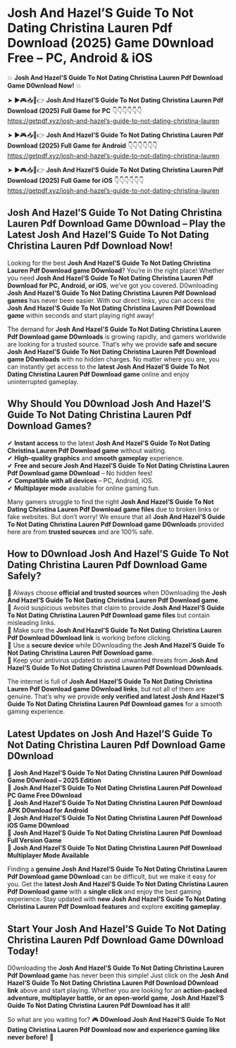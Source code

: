 # Josh And Hazel’S Guide To Not Dating Christina Lauren Pdf Download (2025) Game D0wnload Free – PC, Android & iOS

💥 **Josh And Hazel’S Guide To Not Dating Christina Lauren Pdf Download Game D0wnload Now!** 💥  

➤ ►🎮📥📱👉 **Josh And Hazel’S Guide To Not Dating Christina Lauren Pdf Download (2025) Full Game for PC** 👇👇👇👇👇👇  
https://getpdf.xyz/josh-and-hazel’s-guide-to-not-dating-christina-lauren  

➤ ►🎮📥📱👉 **Josh And Hazel’S Guide To Not Dating Christina Lauren Pdf Download (2025) Full Game for Android** 👇👇👇👇👇👇  
https://getpdf.xyz/josh-and-hazel’s-guide-to-not-dating-christina-lauren  

➤ ►🎮📥📱👉 **Josh And Hazel’S Guide To Not Dating Christina Lauren Pdf Download (2025) Full Game for iOS** 👇👇👇👇👇👇  
https://getpdf.xyz/josh-and-hazel’s-guide-to-not-dating-christina-lauren  

## Josh And Hazel’S Guide To Not Dating Christina Lauren Pdf Download Game D0wnload – Play the Latest Josh And Hazel’S Guide To Not Dating Christina Lauren Pdf Download Now!

Looking for the best **Josh And Hazel’S Guide To Not Dating Christina Lauren Pdf Download game D0wnload**? You’re in the right place! Whether you need **Josh And Hazel’S Guide To Not Dating Christina Lauren Pdf Download for PC, Android, or iOS**, we’ve got you covered. D0wnloading **Josh And Hazel’S Guide To Not Dating Christina Lauren Pdf Download games** has never been easier. With our direct links, you can access the **Josh And Hazel’S Guide To Not Dating Christina Lauren Pdf Download game** within seconds and start playing right away!  

The demand for **Josh And Hazel’S Guide To Not Dating Christina Lauren Pdf Download game D0wnloads** is growing rapidly, and gamers worldwide are looking for a trusted source. That’s why we provide **safe and secure Josh And Hazel’S Guide To Not Dating Christina Lauren Pdf Download game D0wnloads** with no hidden charges. No matter where you are, you can instantly get access to the **latest Josh And Hazel’S Guide To Not Dating Christina Lauren Pdf Download game** online and enjoy uninterrupted gameplay.  

## **Why Should You D0wnload Josh And Hazel’S Guide To Not Dating Christina Lauren Pdf Download Games?**  

✔ **Instant access** to the latest **Josh And Hazel’S Guide To Not Dating Christina Lauren Pdf Download game** without waiting.  
✔ **High-quality graphics** and **smooth gameplay** experience.  
✔ **Free and secure Josh And Hazel’S Guide To Not Dating Christina Lauren Pdf Download game D0wnload** – No hidden fees!  
✔ **Compatible with all devices** – PC, Android, iOS.  
✔ **Multiplayer mode** available for online gaming fun.  

Many gamers struggle to find the right **Josh And Hazel’S Guide To Not Dating Christina Lauren Pdf Download game files** due to broken links or fake websites. But don’t worry! We ensure that all **Josh And Hazel’S Guide To Not Dating Christina Lauren Pdf Download game D0wnloads** provided here are from **trusted sources** and are 100% safe.  

## **How to D0wnload Josh And Hazel’S Guide To Not Dating Christina Lauren Pdf Download Game Safely?**  

📌 Always choose **official and trusted sources** when D0wnloading the **Josh And Hazel’S Guide To Not Dating Christina Lauren Pdf Download game**.  
📌 Avoid suspicious websites that claim to provide **Josh And Hazel’S Guide To Not Dating Christina Lauren Pdf Download game files** but contain misleading links.  
📌 Make sure the **Josh And Hazel’S Guide To Not Dating Christina Lauren Pdf Download D0wnload link** is working before clicking.  
📌 Use a **secure device** while D0wnloading the **Josh And Hazel’S Guide To Not Dating Christina Lauren Pdf Download game**.  
📌 Keep your antivirus updated to avoid unwanted threats from **Josh And Hazel’S Guide To Not Dating Christina Lauren Pdf Download D0wnloads**.  

The internet is full of **Josh And Hazel’S Guide To Not Dating Christina Lauren Pdf Download game D0wnload links**, but not all of them are genuine. That’s why we provide **only verified and latest Josh And Hazel’S Guide To Not Dating Christina Lauren Pdf Download games** for a smooth gaming experience.  

## **Latest Updates on Josh And Hazel’S Guide To Not Dating Christina Lauren Pdf Download Game D0wnload**  

🔹 **Josh And Hazel’S Guide To Not Dating Christina Lauren Pdf Download Game D0wnload – 2025 Edition**  
🔹 **Josh And Hazel’S Guide To Not Dating Christina Lauren Pdf Download PC Game Free D0wnload**  
🔹 **Josh And Hazel’S Guide To Not Dating Christina Lauren Pdf Download APK D0wnload for Android**  
🔹 **Josh And Hazel’S Guide To Not Dating Christina Lauren Pdf Download iOS Game D0wnload**  
🔹 **Josh And Hazel’S Guide To Not Dating Christina Lauren Pdf Download Full Version Game**  
🔹 **Josh And Hazel’S Guide To Not Dating Christina Lauren Pdf Download Multiplayer Mode Available**  

Finding a **genuine Josh And Hazel’S Guide To Not Dating Christina Lauren Pdf Download game D0wnload** can be difficult, but we make it easy for you. Get the **latest Josh And Hazel’S Guide To Not Dating Christina Lauren Pdf Download game** with a **single click** and enjoy the best gaming experience. Stay updated with **new Josh And Hazel’S Guide To Not Dating Christina Lauren Pdf Download features** and explore **exciting gameplay**.  

## **Start Your Josh And Hazel’S Guide To Not Dating Christina Lauren Pdf Download Game D0wnload Today!**  

D0wnloading the **Josh And Hazel’S Guide To Not Dating Christina Lauren Pdf Download game** has never been this simple! Just click on the **Josh And Hazel’S Guide To Not Dating Christina Lauren Pdf Download D0wnload link** above and start playing. Whether you are looking for an **action-packed adventure, multiplayer battle, or an open-world game**, **Josh And Hazel’S Guide To Not Dating Christina Lauren Pdf Download has it all!**  

So what are you waiting for? 🎮 **D0wnload Josh And Hazel’S Guide To Not Dating Christina Lauren Pdf Download now and experience gaming like never before!** 🚀  